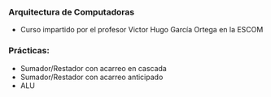 ### Arquitectura de Computadoras

- Curso impartido por el profesor Victor Hugo García Ortega en la ESCOM

### Prácticas:
- Sumador/Restador con acarreo en cascada
- Sumador/Restador con acarreo anticipado
- ALU
